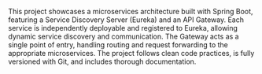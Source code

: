 This project showcases a microservices architecture built with Spring Boot, featuring a Service Discovery Server (Eureka) and an API Gateway. Each service is independently deployable and registered to Eureka, allowing dynamic service discovery and communication. The Gateway acts as a single point of entry, handling routing and request forwarding to the appropriate microservices. The project follows clean code practices, is fully versioned with Git, and includes thorough documentation. 
